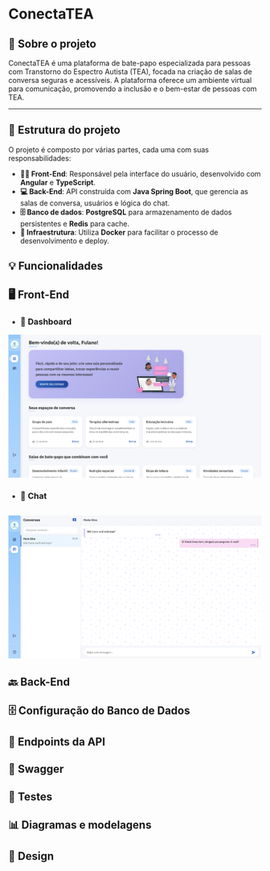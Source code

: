 # ConectaTEA

## 📖 Sobre o projeto

ConectaTEA é uma plataforma de bate-papo especializada para pessoas com Transtorno do Espectro Autista (TEA), focada na criação de salas de conversa seguras e acessíveis. A plataforma oferece um ambiente virtual para comunicação, promovendo a inclusão e o bem-estar de pessoas com TEA.

---

## 🔧 Estrutura do projeto

O projeto é composto por várias partes, cada uma com suas responsabilidades:

- **👨‍💻 Front-End**: Responsável pela interface do usuário, desenvolvido com **Angular** e **TypeScript**.
- **💻 Back-End**: API construída com **Java Spring Boot**, que gerencia as salas de conversa, usuários e lógica do chat.
- **🗄️ Banco de dados**: **PostgreSQL** para armazenamento de dados persistentes e **Redis** para cache.
- **🚀 Infraestrutura**: Utiliza **Docker** para facilitar o processo de desenvolvimento e deploy.

## 💡 Funcionalidades


## 🖥️ Front-End 
- ### 📸 Dashboard
![alt text](image.png)

- ### 💬 Chat
![alt text](image-1.png)
---

## 🔙 Back-End


## 🗄️ Configuração do Banco de Dados


## 📜 Endpoints da API


## 🚀 Swagger


## 🧪 Testes


## 📊 Diagramas e modelagens


## 🎨 Design